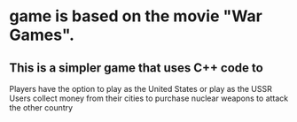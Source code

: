# game is based on the movie "War Games". 
## This is a simpler game that uses C++ code to 
Players have the option to play as the United States or play as the USSR
Users collect money from their cities to purchase nuclear weapons to attack the other country


